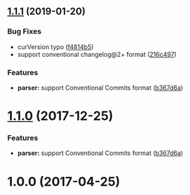<a name="1.1.1"></a>

## [1.1.1](https://github.com/jserme/cclog-parser/compare/v1.0.1...v1.1.1) (2019-01-20)

### Bug Fixes

- curVersion typo ([f4814b5](https://github.com/jserme/cclog-parser/commit/f4814b5))
- support conventional changelog@2+ format ([216c497](https://github.com/jserme/cclog-parser/commit/216c497))

### Features

- **parser:** support Conventional Commits format ([b367d6a](https://github.com/jserme/cclog-parser/commit/b367d6a))

<a name="1.1.0"></a>

# [1.1.0](https://github.com/jserme/cclog-parser/compare/v1.0.1...v1.1.0) (2017-12-25)

### Features

- **parser:** support Conventional Commits format ([b367d6a](https://github.com/jserme/cclog-parser/commit/b367d6a))

<a name="1.0.0"></a>

# 1.0.0 (2017-04-25)
